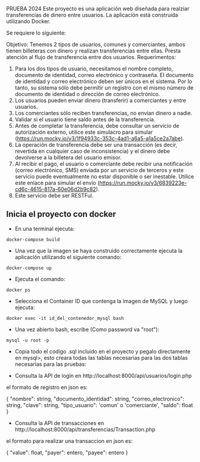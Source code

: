 
PRUEBA 2024
Este proyecto es una aplicación web diseñada para realziar transferencias de dinero entre usuarios. 
La aplicación está construida utilizando Docker.

Se requiere lo siguiente:

Objetivo:
Tenemos 2 tipos de usuarios, comunes y comerciantes, ambos tienen billeteras con dinero y
realizan transferencias entre ellas.
Presta atención al flujo de transferencia entre dos usuarios.
Requerimentos:
1. Para los dos tipos de usuario, necesitamos el nombre completo, documento de
identidad, correo electrónico y contraseña. El documento de identidad y correo
electrónico deben ser únicos en el sistema. Por lo tanto, su sistema sólo debe permitir
un registro con el mismo número de documento de identidad o dirección de correo
electrónico.
2. Los usuarios pueden enviar dinero (transferir) a comerciantes y entre usuarios.
3. Los comerciantes sólo reciben transferencias, no envían dinero a nadie.
4. Validar si el usuario tiene saldo antes de la transferencia.
5. Antes de completar la transferencia, debe consultar un servicio de autorización externo,
utilice este simulacro para simular
(https://run.mocky.io/v3/1f94933c-353c-4ad1-a6a5-a1a5ce2a7abe).
6. La operación de transferencia debe ser una transacción (es decir, revertida en cualquier
caso de inconsistencia) y el dinero debe devolverse a la billetera del usuario emisor.
7. Al recibir el pago, el usuario o comerciante debe recibir una notificación (correo
electrónico, SMS) enviada por un servicio de terceros y este servicio puede
eventualmente no estar disponible o ser inestable. Utilice este enlace para simular el
envío (https://run.mocky.io/v3/6839223e-cd6c-4615-817a-60e06d2b9c82).
8. Este servicio debe ser RESTFul.

## Inicia el proyecto con docker

-   En una terminal ejecuta:

```
docker-compose build
```

-   Una vez que la imagen se haya construido correctamente ejecuta la aplicación utilizando el siguiente comando:

```
docker-compose up
```

-   Ejecuta el comando:

```
docker ps
```

-   Selecciona el Container ID que contenga la imagen de MySQL y luego ejecuta:

```
docker exec -it id_del_contenedor_mysql bash
```

-   Una vez abierto bash, escribe (Como password va "root"):

```
mysql -u root -p
```

-   Copia todo el codigo .sql incluido en el proyecto y pegalo directamente en mysql>, esto creara todas las tablas necesarias para las dos tablas necesarias para las pruebas:


-   Consulta la API de login en http://localhost:8000/api/usuarios/login.php

el formato de registro en json es: 

{
    "nombre": string,
    "documento_identidad": string,
    "correo_electronico": string,
    "clave": string,
    "tipo_usuario": 'comun' o 'comerciante',
    "saldo": float
}

-   Consulta la API de transacciones en http://localhost:8000/api/transferencias/Transaction.php

el formato para realizar una transaccion en json es: 

{
    "value": float,
    "payer": entero,
    "payee": entero
}

